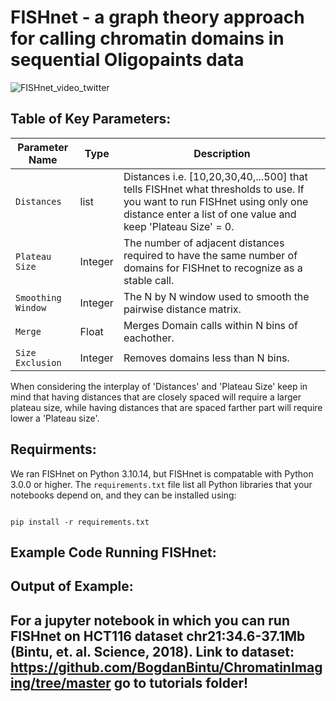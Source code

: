 # FISHnet - a graph theory approach for calling chromatin domains in sequential Oligopaints data

![FISHnet_video_twitter](https://github.com/user-attachments/assets/e5f2aff0-ad25-4568-83d6-3082c8dc7f60)


## Table of Key Parameters:

| Parameter Name  | Type | Description |
| ------------- | ------------- |  ------------- |
| `Distances`  |  list | Distances i.e. [10,20,30,40,...500] that tells FISHnet what thresholds to use. If you want to run FISHnet using only one distance enter a list of one value and keep 'Plateau Size' = 0.|
| `Plateau Size` | Integer  | The number of adjacent distances required to have the same number of domains for FISHnet to recognize as a stable call. |
| `Smoothing Window`  | Integer  |  The N by N window used to smooth the pairwise distance matrix.  |
| `Merge`  |  Float | Merges Domain calls within N bins of eachother.   |
| `Size Exclusion`  | Integer | Removes domains less than N bins. |

When considering the interplay of 'Distances' and 'Plateau Size' keep in mind that having distances that are closely spaced will require a larger plateau size, while having distances that are spaced farther part will require lower a 'Plateau size'.


## Requirments:

We ran FISHnet on Python 3.10.14, but FISHnet is compatable with Python 3.0.0 or higher. The `requirements.txt` file list all Python libraries that your notebooks depend on, and they can be installed using:

```

pip install -r requirements.txt

```





## Example Code Running FISHnet:




## Output of Example:




## For a jupyter notebook in which you can run FISHnet on HCT116 dataset chr21:34.6-37.1Mb (Bintu, et. al. Science, 2018). Link to dataset: https://github.com/BogdanBintu/ChromatinImaging/tree/master go to tutorials folder! 

